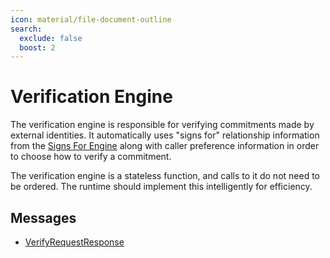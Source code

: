 ```yaml
---
icon: material/file-document-outline
search:
  exclude: false
  boost: 2
---
```


# Verification Engine

The verification engine is responsible for verifying commitments made by external identities. It automatically uses "signs for" relationship information from the [Signs For Engine](./signs-for.md) along with caller preference information in order to choose how to verify a commitment.

The verification engine is a stateless function, and calls to it do not need to be ordered. The runtime should implement this intelligently for efficiency.

## Messages

- [VerifyRequestResponse](./verification/verify-request-response.md)
